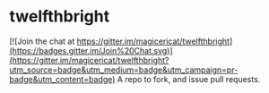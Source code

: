 # twelfthbright

[![Join the chat at https://gitter.im/magicericat/twelfthbright](https://badges.gitter.im/Join%20Chat.svg)](https://gitter.im/magicericat/twelfthbright?utm_source=badge&utm_medium=badge&utm_campaign=pr-badge&utm_content=badge)
A repo to fork, and issue pull requests.

